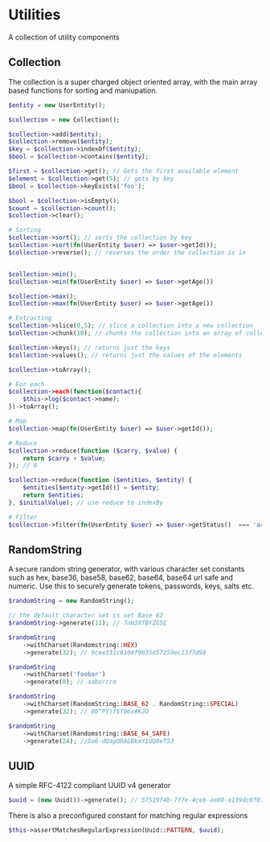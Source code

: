 # Utilities

A collection of utility components

## Collection

The collection is a super charged object oriented array, with the main array based functions for sorting and maniupation.

```php
$entity = new UserEntity();

$collection = new Collection();

$collection->add($entity);
$collection->remove($entity);
$key = $collection->indexOf($entity);
$bool = $collection->contains($entity);

$first = $collection->get(); // Gets the first available element
$element = $collection->get(5); // gets by key
$bool = $collection->keyExists('foo');

$bool = $collection->isEmpty();
$count = $collection->count();
$collection->clear();

# Sorting
$collection->sort(); // sorts the collection by key
$collection->sort(fn(UserEntity $user) => $user->getId());
$collection->reverse(); // reverses the order the collection is in


$collection->min();
$collection->min(fn(UserEntity $user) => $user->getAge())

$collection->max(); 
$collection->max(fn(UserEntity $user) => $user->getAge())

# Extracting
$collection->slice(0,5); // slice a collection into a new collection
$collection->chunk(10); // chunks the collection into an array of collections

$collection->keys(); // returns just the keys
$collection->values(); // returns just the values of the elements

$collection->toArray();

# For each
$collection->each(function($contact){
    $this->log($contact->name);
})->toArray();

# Map
$collection->map(fn(UserEntity $user) => $user->getId());

# Reduce
$collection->reduce(function ($carry, $value) {
    return $carry + $value;
}); // 6

$collection->reduce(function ($entities, $entity) {
    $entities[$entity->getId()] = $entity;
    return $entities;
}, $initialValue); // use reduce to indexBy

# Filter
$collection->filter(fn(UserEntity $user) => $user->getStatus()  === 'active');
```

## RandomString

A secure random string generator, with various character set constants such as hex, base36, base58, base62, base64, base64 url safe and numeric. Use this to securely generate tokens, passwords, keys, salts etc.

```php
$randomString = new RandomString();

// the default character set is set Base 62 
$randomString->generate(12); // 7nH3XfBYZG5E

$randomString
    ->withCharset(Randomstring::HEX)
    ->generate(32); // 9cee331c6104f9035e57259ec13f7d98

$randomString
    ->withCharset('foobar')
    ->generate(8); // aaborrro

$randomString
    ->withCharset(RandomString::BASE_62 . RandomString::SPECIAL)
    ->generate(32); // 86^PY)f$T06x#KJO

$randomString
    ->withCharset(Randomstring::BASE_64_SAFE)
    ->generate(24); //Go6-dQapORAGBkmY1UQ0eT53
```

## UUID

A simple RFC-4122 compliant UUID v4 generator

```php
$uuid = (new Uuid())->generate(); // 57519f4b-7f7e-4ceb-ae80-a139dc6f07e9
```

There is also a preconfigured constant for matching regular expressions

```php
$this->assertMatchesRegularExpression(Uuid::PATTERN, $uuid);
```

